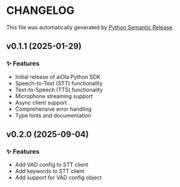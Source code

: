 # CHANGELOG

This file was automatically generated by [Python Semantic Release](https://python-semantic-release.readthedocs.io/).

## v0.1.1 (2025-01-29)
### ✨ Features
- Initial release of aiOla Python SDK
- Speech-to-Text (STT) functionality
- Text-to-Speech (TTS) functionality
- Microphone streaming support
- Async client support
- Comprehensive error handling
- Type hints and documentation

## v0.2.0 (2025-09-04)
### ✨ Features
- Add VAD config to STT client
- Add keywords to STT client
- Add support for VAD config object

